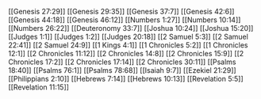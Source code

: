 [[Genesis 27:29]]
[[Genesis 29:35]]
[[Genesis 37:7]]
[[Genesis 42:6]]
[[Genesis 44:18]]
[[Genesis 46:12]]
[[Numbers 1:27]]
[[Numbers 10:14]]
[[Numbers 26:22]]
[[Deuteronomy 33:7]]
[[Joshua 10:24]]
[[Joshua 15:20]]
[[Judges 1:1]]
[[Judges 1:2]]
[[Judges 20:18]]
[[2 Samuel 5:3]]
[[2 Samuel 22:41]]
[[2 Samuel 24:9]]
[[1 Kings 4:1]]
[[1 Chronicles 5:2]]
[[1 Chronicles 12:1]]
[[2 Chronicles 11:12]]
[[2 Chronicles 14:8]]
[[2 Chronicles 15:9]]
[[2 Chronicles 17:2]]
[[2 Chronicles 17:14]]
[[2 Chronicles 30:11]]
[[Psalms 18:40]]
[[Psalms 76:1]]
[[Psalms 78:68]]
[[Isaiah 9:7]]
[[Ezekiel 21:29]]
[[Philippians 2:10]]
[[Hebrews 7:14]]
[[Hebrews 10:13]]
[[Revelation 5:5]]
[[Revelation 11:15]]

